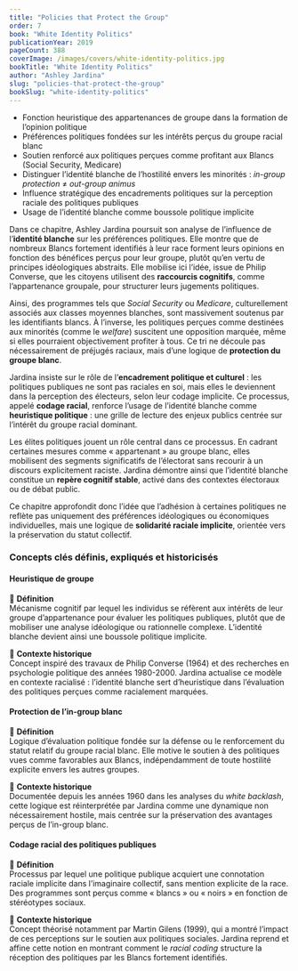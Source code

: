 ```yaml
---
title: "Policies that Protect the Group"
order: 7
book: "White Identity Politics"
publicationYear: 2019
pageCount: 388
coverImage: /images/covers/white-identity-politics.jpg
bookTitle: "White Identity Politics"
author: "Ashley Jardina"
slug: "policies-that-protect-the-group"
bookSlug: "white-identity-politics"
---
```


<!--themes:start-->

- Fonction heuristique des appartenances de groupe dans la formation de l’opinion politique
- Préférences politiques fondées sur les intérêts perçus du groupe racial blanc
- Soutien renforcé aux politiques perçues comme profitant aux Blancs (Social Security, Medicare)
- Distinguer l’identité blanche de l’hostilité envers les minorités : *in-group protection* ≠ *out-group animus*
- Influence stratégique des encadrements politiques sur la perception raciale des politiques publiques
- Usage de l’identité blanche comme boussole politique implicite
<!--themes:end-->
<!--summary:start-->

Dans ce chapitre, Ashley Jardina poursuit son analyse de l’influence de l’**identité blanche** sur les préférences politiques. Elle montre que de nombreux Blancs fortement identifiés à leur race forment leurs opinions en fonction des bénéfices perçus pour leur groupe, plutôt qu’en vertu de principes idéologiques abstraits. Elle mobilise ici l’idée, issue de Philip Converse, que les citoyens utilisent des **raccourcis cognitifs**, comme l’appartenance groupale, pour structurer leurs jugements politiques.

Ainsi, des programmes tels que *Social Security* ou *Medicare*, culturellement associés aux classes moyennes blanches, sont massivement soutenus par les identifiants blancs. À l’inverse, les politiques perçues comme destinées aux minorités (comme le *welfare*) suscitent une opposition marquée, même si elles pourraient objectivement profiter à tous. Ce tri ne découle pas nécessairement de préjugés raciaux, mais d’une logique de **protection du groupe blanc**.

Jardina insiste sur le rôle de l’**encadrement politique et culturel** : les politiques publiques ne sont pas raciales en soi, mais elles le deviennent dans la perception des électeurs, selon leur codage implicite. Ce processus, appelé **codage racial**, renforce l’usage de l’identité blanche comme **heuristique politique** : une grille de lecture des enjeux publics centrée sur l’intérêt du groupe racial dominant.

Les élites politiques jouent un rôle central dans ce processus. En cadrant certaines mesures comme « appartenant » au groupe blanc, elles mobilisent des segments significatifs de l’électorat sans recourir à un discours explicitement raciste. Jardina démontre ainsi que l’identité blanche constitue un **repère cognitif stable**, activé dans des contextes électoraux ou de débat public.

Ce chapitre approfondit donc l’idée que l’adhésion à certaines politiques ne reflète pas uniquement des préférences idéologiques ou économiques individuelles, mais une logique de **solidarité raciale implicite**, orientée vers la préservation du statut collectif.
<!--summary:end-->
<!--concepts:start-->

### Concepts clés définis, expliqués et historicisés

#### **Heuristique de groupe**

🔹 **Définition**  
Mécanisme cognitif par lequel les individus se réfèrent aux intérêts de leur groupe d’appartenance pour évaluer les politiques publiques, plutôt que de mobiliser une analyse idéologique ou rationnelle complexe. L’identité blanche devient ainsi une boussole politique implicite.

🔹 **Contexte historique**  
Concept inspiré des travaux de Philip Converse (1964) et des recherches en psychologie politique des années 1980-2000. Jardina actualise ce modèle en contexte racialisé : l’identité blanche sert d’heuristique dans l’évaluation des politiques perçues comme racialement marquées.

#### **Protection de l’in-group blanc**

🔹 **Définition**  
Logique d’évaluation politique fondée sur la défense ou le renforcement du statut relatif du groupe racial blanc. Elle motive le soutien à des politiques vues comme favorables aux Blancs, indépendamment de toute hostilité explicite envers les autres groupes.

🔹 **Contexte historique**  
Documentée depuis les années 1960 dans les analyses du *white backlash*, cette logique est réinterprétée par Jardina comme une dynamique non nécessairement hostile, mais centrée sur la préservation des avantages perçus de l’in-group blanc.

#### **Codage racial des politiques publiques**

🔹 **Définition**  
Processus par lequel une politique publique acquiert une connotation raciale implicite dans l’imaginaire collectif, sans mention explicite de la race. Des programmes sont perçus comme « blancs » ou « noirs » en fonction de stéréotypes sociaux.

🔹 **Contexte historique**  
Concept théorisé notamment par Martin Gilens (1999), qui a montré l’impact de ces perceptions sur le soutien aux politiques sociales. Jardina reprend et affine cette notion en montrant comment le *racial coding* structure la réception des politiques par les Blancs fortement identifiés.

<!--concepts:end-->
